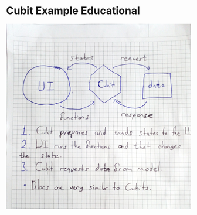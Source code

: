 # Cubit Example Educational

![[alt text](https://github.com/21kkfy/b_setup/cubit.png)](https://github.com/21kkfy/b_setup/blob/main/cubit.png)
